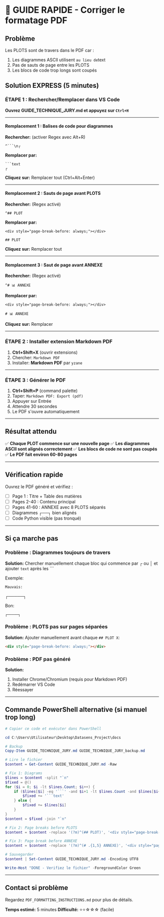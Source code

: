 # 🔧 GUIDE RAPIDE - Corriger le formatage PDF

## Problème
Les PLOTS sont de travers dans le PDF car :
1. Les diagrammes ASCII utilisent ``` au lieu de ```text
2. Pas de sauts de page entre les PLOTS
3. Les blocs de code trop longs sont coupés

## Solution EXPRESS (5 minutes)

### ÉTAPE 1 : Rechercher/Remplacer dans VS Code

**Ouvrez GUIDE_TECHNIQUE_JURY.md et appuyez sur `Ctrl+H`**

---

#### Remplacement 1 : Balises de code pour diagrammes

**Rechercher:** (activer Regex avec Alt+R)
```
^```\n┌
```

**Remplacer par:**
```
```text
┌
```

**Cliquez sur:** Remplacer tout (Ctrl+Alt+Enter)

---

#### Remplacement 2 : Sauts de page avant PLOTS

**Rechercher:** (Regex activé)
```
^## PLOT
```

**Remplacer par:**
```
<div style="page-break-before: always;"></div>

## PLOT
```

**Cliquez sur:** Remplacer tout

---

#### Remplacement 3 : Saut de page avant ANNEXE

**Rechercher:** (Regex activé)
```
^# 📊 ANNEXE
```

**Remplacer par:**
```
<div style="page-break-before: always;"></div>

# 📊 ANNEXE
```

**Cliquez sur:** Remplacer

---

### ÉTAPE 2 : Installer extension Markdown PDF

1. **Ctrl+Shift+X** (ouvrir extensions)
2. Chercher: `Markdown PDF`
3. Installer: **Markdown PDF** par `yzane`

---

### ÉTAPE 3 : Générer le PDF

1. **Ctrl+Shift+P** (command palette)
2. Taper: `Markdown PDF: Export (pdf)`
3. Appuyer sur Entrée
4. Attendre 30 secondes
5. Le PDF s'ouvre automatiquement

---

## Résultat attendu

✅ **Chaque PLOT commence sur une nouvelle page**
✅ **Les diagrammes ASCII sont alignés correctement**
✅ **Les blocs de code ne sont pas coupés**
✅ **Le PDF fait environ 60-80 pages**

---

## Vérification rapide

Ouvrez le PDF généré et vérifiez :

- [ ] Page 1 : Titre + Table des matières
- [ ] Pages 2-40 : Contenu principal
- [ ] Pages 41-60 : ANNEXE avec 8 PLOTS séparés
- [ ] Diagrammes ┌──┐ bien alignés
- [ ] Code Python visible (pas tronqué)

---

## Si ça marche pas

### Problème : Diagrammes toujours de travers

**Solution:**
Chercher manuellement chaque bloc qui commence par ┌ ou │ et ajouter `text` après les ```

Exemple:
```
Mauvais:
```
┌─────┐

Bon:
```text
┌─────┐
```

### Problème : PLOTS pas sur pages séparées

**Solution:**
Ajouter manuellement avant chaque `## PLOT X`:

```html
<div style="page-break-before: always;"></div>
```

### Problème : PDF pas généré

**Solution:**
1. Installer Chrome/Chromium (requis pour Markdown PDF)
2. Redémarrer VS Code
3. Réessayer

---

## Commande PowerShell alternative (si manuel trop long)

```powershell
# Copier ce code et exécuter dans PowerShell

cd C:\Users\Utilisateur\Desktop\Datasens_Project\docs

# Backup
Copy-Item GUIDE_TECHNIQUE_JURY.md GUIDE_TECHNIQUE_JURY_backup.md

# Lire le fichier
$content = Get-Content GUIDE_TECHNIQUE_JURY.md -Raw

# Fix 1: Diagrams
$lines = $content -split "`n"
$fixed = @()
for ($i = 0; $i -lt $lines.Count; $i++) {
    if ($lines[$i] -eq '```' -and $i+1 -lt $lines.Count -and $lines[$i+1] -match '^[┌│└]') {
        $fixed += '```text'
    } else {
        $fixed += $lines[$i]
    }
}
$content = $fixed -join "`n"

# Fix 2: Page breaks before PLOTS
$content = $content -replace '(?m)^(## PLOT)', '<div style="page-break-before: always;"></div>`r`n`r`n$1'

# Fix 3: Page break before ANNEXE  
$content = $content -replace '(?m)^(# .{1,5} ANNEXE)', '<div style="page-break-before: always;"></div>`r`n`r`n$1'

# Sauvegarder
$content | Set-Content GUIDE_TECHNIQUE_JURY.md -Encoding UTF8

Write-Host "DONE - Verifiez le fichier" -ForegroundColor Green
```

---

## Contact si problème

Regardez `PDF_FORMATTING_INSTRUCTIONS.md` pour plus de détails.

**Temps estimé:** 5 minutes
**Difficulté:** ⭐⭐☆☆☆ (facile)
